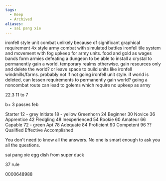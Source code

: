 ```yaml
---
tags:
  - Keep
  - Archived
aliases:
  - sai pang xie
---
```


ironfell style unit combat unlikely because of significant graphical requirement
4x style army combat with simulated battles
ironfell tile system and movement with fog
upkeep for army units. food and gold as wages
bands form armies
defeating a dungeon to be able to install a crystal to permanently gain a world. temporary realms otherwise. gain resources only and delete the world? or leave space to build units like ironfell windmills/farms. probably not if not going ironfell unit style. if world is deleted, can lessen requirements to permanently gain world?
going a noncombat route can lead to golems which require no upkeep as army

22.3 11 to 7

b+ 3 passes feb

Starter 12 - grey 
Initiate 18 - yellow
Greenhorn 24
Beginner 30
Novice 36
Apprentice 42
Fledgling 48
Inexperienced 54
Rookie 60
Amateur 66
Capable 72 - green
Apt 78
Adequate 84
Proficient 90
Competent 96
??
Qualified 
Effective
Accomplished


You don't need to know all the answers. No one is smart enough to ask you all the questions.


sai pang xie
egg dish from super duck


37 rule


0000648988